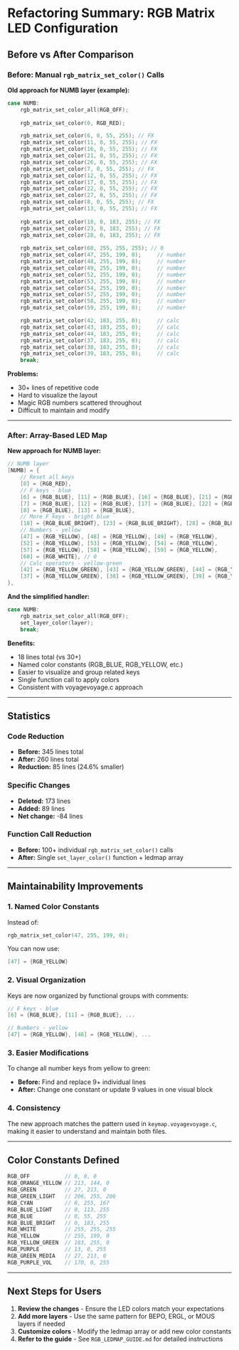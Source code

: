 # Refactoring Summary: RGB Matrix LED Configuration

## Before vs After Comparison

### Before: Manual `rgb_matrix_set_color()` Calls

**Old approach for NUMB layer (example):**
```c
case NUMB:
    rgb_matrix_set_color_all(RGB_OFF);
    
    rgb_matrix_set_color(0, RGB_RED);

    rgb_matrix_set_color(6, 0, 55, 255); // FX
    rgb_matrix_set_color(11, 0, 55, 255); // FX
    rgb_matrix_set_color(16, 0, 55, 255); // FX
    rgb_matrix_set_color(21, 0, 55, 255); // FX
    rgb_matrix_set_color(26, 0, 55, 255); // FX
    rgb_matrix_set_color(7, 0, 55, 255); // FX
    rgb_matrix_set_color(12, 0, 55, 255); // FX
    rgb_matrix_set_color(17, 0, 55, 255); // FX
    rgb_matrix_set_color(22, 0, 55, 255); // FX
    rgb_matrix_set_color(27, 0, 55, 255); // FX
    rgb_matrix_set_color(8, 0, 55, 255); // FX
    rgb_matrix_set_color(13, 0, 55, 255); // FX
    
    rgb_matrix_set_color(18, 0, 183, 255); // FX
    rgb_matrix_set_color(23, 0, 183, 255); // FX
    rgb_matrix_set_color(28, 0, 183, 255); // FX
    
    rgb_matrix_set_color(60, 255, 255, 255); // 0
    rgb_matrix_set_color(47, 255, 199, 0);     // number
    rgb_matrix_set_color(48, 255, 199, 0);     // number
    rgb_matrix_set_color(49, 255, 199, 0);     // number
    rgb_matrix_set_color(52, 255, 199, 0);     // number
    rgb_matrix_set_color(53, 255, 199, 0);     // number
    rgb_matrix_set_color(54, 255, 199, 0);     // number
    rgb_matrix_set_color(57, 255, 199, 0);     // number
    rgb_matrix_set_color(58, 255, 199, 0);     // number
    rgb_matrix_set_color(59, 255, 199, 0);     // number

    rgb_matrix_set_color(42, 183, 255, 0);     // calc
    rgb_matrix_set_color(43, 183, 255, 0);     // calc
    rgb_matrix_set_color(44, 183, 255, 0);     // calc
    rgb_matrix_set_color(37, 183, 255, 0);     // calc
    rgb_matrix_set_color(38, 183, 255, 0);     // calc
    rgb_matrix_set_color(39, 183, 255, 0);     // calc
    break;
```

**Problems:**
- 30+ lines of repetitive code
- Hard to visualize the layout
- Magic RGB numbers scattered throughout
- Difficult to maintain and modify

---

### After: Array-Based LED Map

**New approach for NUMB layer:**
```c
// NUMB layer
[NUMB] = {
    // Reset all keys
    [0] = {RGB_RED},
    // F keys - blue
    [6] = {RGB_BLUE}, [11] = {RGB_BLUE}, [16] = {RGB_BLUE}, [21] = {RGB_BLUE}, [26] = {RGB_BLUE},
    [7] = {RGB_BLUE}, [12] = {RGB_BLUE}, [17] = {RGB_BLUE}, [22] = {RGB_BLUE}, [27] = {RGB_BLUE},
    [8] = {RGB_BLUE}, [13] = {RGB_BLUE},
    // More F keys - bright blue
    [18] = {RGB_BLUE_BRIGHT}, [23] = {RGB_BLUE_BRIGHT}, [28] = {RGB_BLUE_BRIGHT},
    // Numbers - yellow
    [47] = {RGB_YELLOW}, [48] = {RGB_YELLOW}, [49] = {RGB_YELLOW},
    [52] = {RGB_YELLOW}, [53] = {RGB_YELLOW}, [54] = {RGB_YELLOW},
    [57] = {RGB_YELLOW}, [58] = {RGB_YELLOW}, [59] = {RGB_YELLOW},
    [60] = {RGB_WHITE}, // 0
    // Calc operators - yellow-green
    [42] = {RGB_YELLOW_GREEN}, [43] = {RGB_YELLOW_GREEN}, [44] = {RGB_YELLOW_GREEN},
    [37] = {RGB_YELLOW_GREEN}, [38] = {RGB_YELLOW_GREEN}, [39] = {RGB_YELLOW_GREEN},
},
```

**And the simplified handler:**
```c
case NUMB:
    rgb_matrix_set_color_all(RGB_OFF);
    set_layer_color(layer);
    break;
```

**Benefits:**
- 18 lines total (vs 30+)
- Named color constants (RGB_BLUE, RGB_YELLOW, etc.)
- Easier to visualize and group related keys
- Single function call to apply colors
- Consistent with voyagevoyage.c approach

---

## Statistics

### Code Reduction
- **Before:** 345 lines total
- **After:** 260 lines total
- **Reduction:** 85 lines (24.6% smaller)

### Specific Changes
- **Deleted:** 173 lines
- **Added:** 89 lines
- **Net change:** -84 lines

### Function Call Reduction
- **Before:** 100+ individual `rgb_matrix_set_color()` calls
- **After:** Single `set_layer_color()` function + ledmap array

---

## Maintainability Improvements

### 1. Named Color Constants
Instead of:
```c
rgb_matrix_set_color(47, 255, 199, 0);
```

You can now use:
```c
[47] = {RGB_YELLOW}
```

### 2. Visual Organization
Keys are now organized by functional groups with comments:
```c
// F keys - blue
[6] = {RGB_BLUE}, [11] = {RGB_BLUE}, ...

// Numbers - yellow
[47] = {RGB_YELLOW}, [48] = {RGB_YELLOW}, ...
```

### 3. Easier Modifications
To change all number keys from yellow to green:
- **Before:** Find and replace 9+ individual lines
- **After:** Change one constant or update 9 values in one visual block

### 4. Consistency
The new approach matches the pattern used in `keymap.voyagevoyage.c`, making it easier to understand and maintain both files.

---

## Color Constants Defined

```c
RGB_OFF           // 0, 0, 0
RGB_ORANGE_YELLOW // 213, 144, 0
RGB_GREEN         // 27, 213, 0
RGB_GREEN_LIGHT   // 206, 255, 206
RGB_CYAN          // 0, 255, 167
RGB_BLUE_LIGHT    // 0, 113, 255
RGB_BLUE          // 0, 55, 255
RGB_BLUE_BRIGHT   // 0, 183, 255
RGB_WHITE         // 255, 255, 255
RGB_YELLOW        // 255, 199, 0
RGB_YELLOW_GREEN  // 183, 255, 0
RGB_PURPLE        // 13, 0, 255
RGB_GREEN_MEDIA   // 27, 213, 0
RGB_PURPLE_VOL    // 170, 0, 255
```

---

## Next Steps for Users

1. **Review the changes** - Ensure the LED colors match your expectations
2. **Add more layers** - Use the same pattern for BEPO, ERGL, or MOUS layers if needed
3. **Customize colors** - Modify the ledmap array or add new color constants
4. **Refer to the guide** - See `RGB_LEDMAP_GUIDE.md` for detailed instructions
